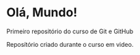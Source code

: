 # Olá, Mundo!
 Primeiro repositório do curso de Git e GitHub

Reposítório criado durante o curso em video.